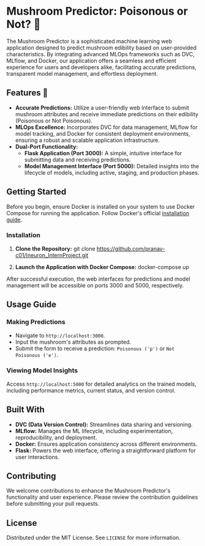 # Mushroom Predictor: Poisonous or Not? 🍄

The Mushroom Predictor is a sophisticated machine learning web application designed to predict mushroom edibility based on user-provided characteristics. By integrating advanced MLOps frameworks such as DVC, MLflow, and Docker, our application offers a seamless and efficient experience for users and developers alike, facilitating accurate predictions, transparent model management, and effortless deployment.

## Features 🚀

- **Accurate Predictions:** Utilize a user-friendly web interface to submit mushroom attributes and receive immediate predictions on their edibility (Poisonous or Not Poisonous).
- **MLOps Excellence:** Incorporates DVC for data management, MLflow for model tracking, and Docker for consistent deployment environments, ensuring a robust and scalable application infrastructure.
- **Dual-Port Functionality:** 
  - **Flask Application (Port 3000):** A simple, intuitive interface for submitting data and receiving predictions.
  - **Model Management Interface (Port 5000):** Detailed insights into the lifecycle of models, including active, staging, and production phases.

## Getting Started

Before you begin, ensure Docker is installed on your system to use Docker Compose for running the application. Follow Docker's official [installation guide](https://docs.docker.com/get-docker/).

### Installation

1. **Clone the Repository:**
git clone https://github.com/pranav-c01/Ineuron_InternProject.git

2. **Launch the Application with Docker Compose:**
docker-compose up

After successful execution, the web interfaces for predictions and model management will be accessible on ports 3000 and 5000, respectively.

## Usage Guide

### Making Predictions

- Navigate to `http://localhost:3000`.
- Input the mushroom's attributes as prompted.
- Submit the form to receive a prediction: `Poisonous ('p')` or `Not Poisonous ('e')`.

### Viewing Model Insights

Access `http://localhost:5000` for detailed analytics on the trained models, including performance metrics, current status, and version control.

## Built With

- **DVC (Data Version Control):** Streamlines data sharing and versioning.
- **MLflow:** Manages the ML lifecycle, including experimentation, reproducibility, and deployment.
- **Docker:** Ensures application consistency across different environments.
- **Flask:** Powers the web interface, offering a straightforward platform for user interactions.

## Contributing

We welcome contributions to enhance the Mushroom Predictor's functionality and user experience. Please review the contribution guidelines before submitting your pull requests.

## License

Distributed under the MIT License. See `LICENSE` for more information.